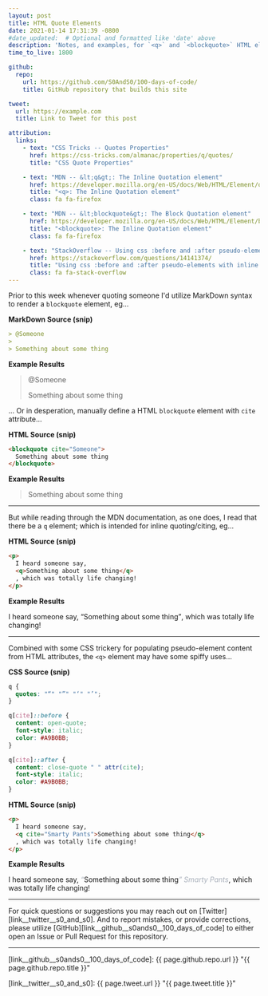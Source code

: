 ```yaml
---
layout: post
title: HTML Quote Elements
date: 2021-01-14 17:31:39 -0800
#date_updated:  # Optional and formatted like 'date' above
description: 'Notes, and examples, for `<q>` and `<blockquote>` HTML elements'
time_to_live: 1800

github:
  repo:
    url: https://github.com/S0AndS0/100-days-of-code/
    title: GitHub repository that builds this site

tweet:
  url: https://example.com
  title: Link to Tweet for this post

attribution:
  links:
    - text: "CSS Tricks -- Quotes Properties"
      href: https://css-tricks.com/almanac/properties/q/quotes/
      title: "CSS Quote Properties"

    - text: "MDN -- &lt;q&gt;: The Inline Quotation element"
      href: https://developer.mozilla.org/en-US/docs/Web/HTML/Element/q
      title: "<q>: The Inline Quotation element"
      class: fa fa-firefox

    - text: "MDN -- &lt;blockquote&gt;: The Block Quotation element"
      href: https://developer.mozilla.org/en-US/docs/Web/HTML/Element/blockquote
      title: "<blockquote>: The Inline Quotation element"
      class: fa fa-firefox

    - text: "StackOverflow -- Using css :before and :after pseudo-elements with inline CSS?"
      href: https://stackoverflow.com/questions/14141374/
      title: "Using css :before and :after pseudo-elements with inline CSS?"
      class: fa fa-stack-overflow
---
```




Prior to this week whenever quoting someone I'd utilize MarkDown syntax to render a `blockquote` element, eg...


**MarkDown Source (snip)**


```markdown
> @Someone
>
> Something about some thing
```


**Example Results**


> @Someone
>
> Something about some thing


... Or in desperation, manually define a HTML `blockquote` element with `cite` attribute...


**HTML Source (snip)**


```html
<blockquote cite="Someone">
  Something about some thing
</blockquote>
```


**Example Results**


<blockquote cite="Someone">
  Something about some thing
</blockquote>


---


But while reading through the MDN documentation, as one does, I read that there be a `q` element; which is intended for inline quoting/citing, eg...


**HTML Source (snip)**


```html
<p>
  I heard someone say,
  <q>Something about some thing</q>
  , which was totally life changing!
</p>
```


**Example Results**


I heard someone say, <q>Something about some thing</q>, which was totally life changing!


---


Combined with some CSS trickery for populating pseudo-element content from HTML attributes, the `<q>` element may have some spiffy uses...


**CSS Source (snip)**


```css
q {
  quotes: "“" "”" "‘" "’";
}

q[cite]::before {
  content: open-quote;
  font-style: italic;
  color: #A9B0BB;
}

q[cite]::after {
  content: close-quote " " attr(cite);
  font-style: italic;
  color: #A9B0BB;
}
```


**HTML Source (snip)**

```html
<p>
  I heard someone say,
  <q cite="Smarty Pants">Something about some thing</q>
  , which was totally life changing!
</p>
```

**Example Results**

<style>
q {
  quotes: "“" "”" "‘" "’";
}

q[cite]::before {
  content: open-quote;
  font-style: italic;
  color: #A9B0BB;
}

q[cite]::after {
  content: close-quote " " attr(cite);
  font-style: italic;
  color: #A9B0BB;
}
</style>

I heard someone say, <q cite="Smarty Pants">Something about some thing</q>, which was totally life changing!


---


For quick questions or suggestions you may reach out on [Twitter][link__twitter__s0_and_s0]. And to report mistakes, or provide corrections, please utilize [GitHub][link__github__s0ands0__100_days_of_code] to either open an Issue or Pull Request for this repository.


---



[link__github__s0ands0__100_days_of_code]: {{ page.github.repo.url }} "{{ page.github.repo.title }}"

[link__twitter__s0_and_s0]: {{ page.tweet.url }} "{{ page.tweet.title }}"


